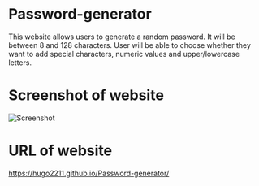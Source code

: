 # Password-generator

This website allows users to generate a random password.
It will be between 8 and 128 characters.
User will be able to choose whether they want to add special characters, numeric values and upper/lowercase letters.

# Screenshot of website
![Screenshot](ScreenShot2020-10-17at8.29.33PM.png)

# URL of website
https://hugo2211.github.io/Password-generator/
